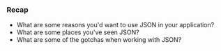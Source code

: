### Recap

* What are some reasons you'd want to use JSON in your application?
* What are some places you've seen JSON?
* What are some of the gotchas when working with JSON?